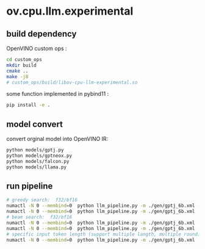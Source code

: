 # ov.cpu.llm.experimental

## build dependency
OpenVINO custom ops : 
```bash
cd custom_ops
mkdir build
cmake ..
make -j8
# custom_ops/build/libov-cpu-llm-experimental.so
```

some function implemented in pybind11 :
```bash
pip install -e .
```
## model convert

convert orginal model into OpenVINO IR:

```bash
python models/gptj.py
python models/gptneox.py
python models/falcon.py
python models/llama.py
```

## run pipeline

```bash
# greedy search:  f32/bf16 
numactl -N 0 --membind=0  python llm_pipeline.py -m ./gen/gptj_6b.xml -p "What's Oxygen?" -r 3 --greedy
numactl -N 0 --membind=0  python llm_pipeline.py -m ./gen/gptj_6b.xml -p "What's Oxygen?" -r 3 --greedy --bf16
# beam search:  f32/bf16 
numactl -N 0 --membind=0  python llm_pipeline.py -m ./gen/gptj_6b.xml -p "What's Oxygen?" -r 3
numactl -N 0 --membind=0  python llm_pipeline.py -m ./gen/gptj_6b.xml -p "What's Oxygen?" -r 3 --bf16
# specific input token length (support multiple langth, multiple round)
numactl -N 0 --membind=0  python llm_pipeline.py -m ./gen/gptj_6b.xml -pl 32 512 1024 2016 8192 -r 3 --bf16

```
